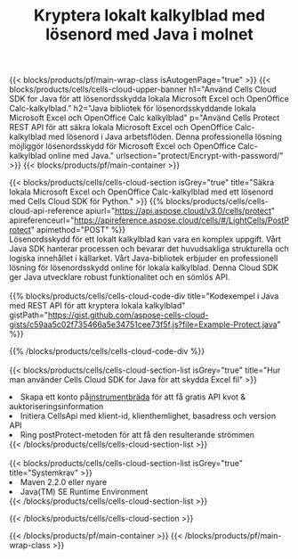 ﻿---
title: Kryptera lokalt kalkylblad med lösenord med Java i molnet
description:  Cloud API och SDK för att skydda Microsoft Excel & OpenOffice Calc med Java. Kryptera lokala kalkylblad med lösenord med Cells Cloud API SDK for Java.
---
{{< blocks/products/pf/main-wrap-class isAutogenPage="true" >}}
{{< blocks/products/cells/cells-cloud-upper-banner h1="Använd Cells Cloud SDK for Java för att lösenordsskydda lokala Microsoft Excel och OpenOffice Calc-kalkylblad." h2="Java bibliotek för lösenordsskyddande lokala Microsoft Excel och OpenOffice Calc kalkylblad" p="Använd Cells Protect REST API för att säkra lokala Microsoft Excel och OpenOffice Calc-kalkylblad med lösenord i Java arbetsflöden. Denna professionella lösning möjliggör lösenordsskydd för Microsoft Excel och OpenOffice Calc-kalkylblad online med Java." urlsection="protect/Encrypt-with-password/" >}}
{{< blocks/products/pf/main-container >}}

{{< blocks/products/cells/cells-cloud-section isGrey="true" title="Säkra lokala Microsoft Excel och OpenOffice Calc-kalkylblad med ett lösenord med Cells Cloud SDK för Python." >}}
{{% blocks/products/cells/cells-cloud-api-reference apiurl="https://api.aspose.cloud/v3.0/cells/protect" apireferenceurl="https://apireference.aspose.cloud/cells/#/LightCells/PostProtect" apimethod="POST" %}}
<br/>
Lösenordsskydd för ett lokalt kalkylblad kan vara en komplex uppgift. Vårt Java SDK hanterar processen och bevarar det huvudsakliga strukturella och logiska innehållet i källarket. Vårt Java-bibliotek erbjuder en professionell lösning för lösenordsskydd online för lokala kalkylblad. Denna Cloud SDK ger Java utvecklare robust funktionalitet och en sömlös API.
<br/>
<br/>
{{% blocks/products/cells/cells-cloud-code-div title="Kodexempel i Java med REST API för att kryptera lokala kalkylblad" gistPath="https://gist.github.com/aspose-cells-cloud-gists/c59aa5c02f735466a5e34751cee73f5f.js?file=Example-Protect.java" %}}
  
{{% /blocks/products/cells/cells-cloud-code-div %}}
<br/>
<br/>
{{< blocks/products/cells/cells-cloud-section-list isGrey="true" title="Hur man använder Cells Cloud SDK for Java för att skydda Excel fil" >}}
<li> Skapa ett konto på<a href="https://dashboard.aspose.cloud/">instrumentbräda</a> för att få gratis API kvot & auktoriseringsinformation</li>
<li>Initiera CellsApi med klient-id, klienthemlighet, basadress och version API</li>
<li>Ring postProtect-metoden för att få den resulterande strömmen</li>
{{< /blocks/products/cells/cells-cloud-section-list >}}
<br/>
<br/>
{{< blocks/products/cells/cells-cloud-section-list isGrey="true" title="Systemkrav" >}}
<li>Maven 2.2.0 eller nyare</li>
<li>Java(TM) SE Runtime Environment</li>
{{< /blocks/products/cells/cells-cloud-section-list >}}

{{< /blocks/products/cells/cells-cloud-section >}}

{{< /blocks/products/pf/main-container >}}
{{< /blocks/products/pf/main-wrap-class >}}

